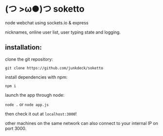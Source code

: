 # (つ >ω●)つ soketto

node webchat using sockets.io & express

nicknames, online user list, user typing state and logging.

## installation:

clone the git repository:

```git clone https://github.com/junkdeck/soketto```

install dependencies with npm:

```npm i```

launch the app through node:

```node .``` or ```node app.js```

then check it out at `localhost:3000`!

other machines on the same network can also connect to your internal IP on port 3000.